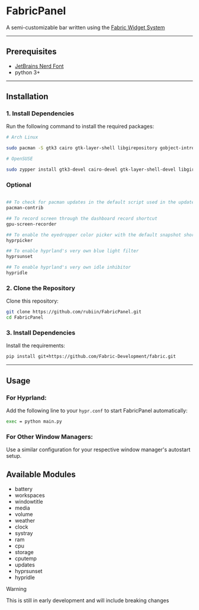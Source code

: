 # FabricPanel

A semi-customizable bar written using the [Fabric Widget System](https://github.com/Fabric-Development/fabric)  

---

## Prerequisites

- [JetBrains Nerd Font](https://www.nerdfonts.com)
- python 3+

---

## **Installation**

### **1. Install Dependencies**

Run the following command to install the required packages:

```sh
# Arch Linux

sudo pacman -S gtk3 cairo gtk-layer-shell libgirepository gobject-introspection gobject-introspection-runtime python python-pip python-gobject python-psutils python-cairo python-loguru pkgconf

# OpenSUSE

sudo zypper install gtk3-devel cairo-devel gtk-layer-shell-devel libgirepository-1_0-1 libgirepository-2_0-0 gobject-introspection-devel python311 python311-pip python311-psutils python311-gobject python311-gobject-cairo python311-pycairo python311-loguru pkgconf
```

### Optional

```sh

## To check for pacman updates in the default script used in the updates module
pacman-contrib

## To record screen through the dashboard record shortcut
gpu-screen-recorder

## To enable the eyedropper color picker with the default snapshot shortcut in the dashboard
hyprpicker

## To enable hyprland's very own blue light filter
hyprsunset

## To enable hyprland's very own idle inhibitor
hypridle

```


### **2. Clone the Repository**

Clone this repository:

```sh
git clone https://github.com/rubiin/FabricPanel.git
cd FabricPanel
```

### **3. Install Dependencies**

Install the requirements:

```sh
pip install git+https://github.com/Fabric-Development/fabric.git
```

---

## **Usage**

### **For Hyprland:**

Add the following line to your `hypr.conf` to start FabricPanel automatically:

```sh
exec = python main.py
```

### **For Other Window Managers:**

Use a similar configuration for your respective window manager's autostart setup.

## **Available Modules**
- battery
- workspaces
- windowtitle
- media
- volume
- weather
- clock
- systray
- ram
- cpu
- storage
- cputemp
- updates
- hyprsunset
- hypridle


> [!WARNING]
> This is still in early development and will include breaking changes
